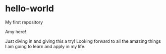 # hello-world
My first repository

Amy here! 

Just diving in and giving this a try! Looking forward to all the amazing things I am going to learn and apply in my life. 
